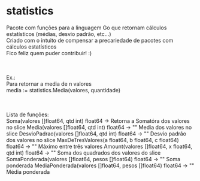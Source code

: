 # statistics
Pacote com funções para a linguagem Go que retornam cálculos estatísticos (médias, desvio padrão, etc...)<br>
Criado com o intuito de compensar a precariedade de pacotes com cálculos estatísticos<br>
Fico feliz quem puder contribuir! :)

<br><br>
Ex.:<br>
Para retornar a media de n valores<br>
media := statistics.Media(valores, quantidade)


<br><br>
Lista de funções:
<br>
Soma(valores []float64, qtd int) float64                    ->  Retorna a Somatóra dos valores no slice
Media(valores []float64, qtd int) float64                   ->  "" Media dos valores no slice
DesvioPadrao(valores []float64, qtd int) float64            ->  "" Desvio padrão dos valores no slice
MaxDeTresValores(a float64, b float64, c float64) float64   ->  "" Máximo entre três valores
Amount(valores []float64, x float64, qtd int) float64       ->  "" Soma dos quadrados dos valores do slice
SomaPonderada(valores []float64, pesos []float64) float64   ->  "" Soma ponderada
MediaPonderada(valores []float64, pesos []float64) float64  ->  "" Média ponderada
